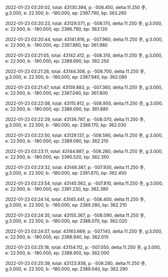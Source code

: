 2022-01-23 03:20:02, total: 43130.394, p: -508.450, delta:11.250 手, g:3.000, e: 22.500, b: -180.000, ep: 2397.790, bp: 363.280

2022-01-23 03:20:23, total: 43129.571, p: -508.170, delta:11.250 手, g:3.000, e: 22.500, b: -180.000, ep: 2396.790, bp: 363.120

2022-01-23 03:20:44, total: 43141.816, p: -507.960, delta:11.250 手, g:3.000, e: 22.500, b: -180.000, ep: 2387.880, bp: 361.980

2022-01-23 03:21:05, total: 43142.412, p: -508.310, delta:11.250 手, g:3.000, e: 22.500, b: -180.000, ep: 2389.690, bp: 362.250

2022-01-23 03:21:26, total: 43144.306, p: -508.700, delta:11.250 手, g:3.000, e: 22.500, b: -180.000, ep: 2387.940, bp: 362.080

2022-01-23 03:21:47, total: 43159.883, p: -507.360, delta:11.250 手, g:3.000, e: 22.500, b: -180.000, ep: 2387.040, bp: 361.800

2022-01-23 03:22:08, total: 43115.912, p: -508.950, delta:11.250 手, g:3.000, e: 22.500, b: -180.000, ep: 2386.090, bp: 361.880

2022-01-23 03:22:29, total: 43136.787, p: -508.070, delta:11.250 手, g:3.000, e: 22.500, b: -180.000, ep: 2388.170, bp: 362.030

2022-01-23 03:22:50, total: 43129.137, p: -508.590, delta:11.250 手, g:3.000, e: 22.500, b: -180.000, ep: 2389.090, bp: 362.210

2022-01-23 03:23:11, total: 43144.887, p: -508.280, delta:11.250 手, g:3.000, e: 22.500, b: -180.000, ep: 2390.520, bp: 362.350

2022-01-23 03:23:32, total: 43149.387, p: -507.930, delta:11.250 手, g:3.000, e: 22.500, b: -180.000, ep: 2391.670, bp: 362.450

2022-01-23 03:23:54, total: 43145.562, p: -507.810, delta:11.250 手, g:3.000, e: 22.500, b: -180.000, ep: 2391.230, bp: 362.380

2022-01-23 03:24:14, total: 43145.441, p: -508.400, delta:11.250 手, g:3.000, e: 22.500, b: -180.000, ep: 2389.280, bp: 362.210

2022-01-23 03:24:35, total: 43155.367, p: -508.090, delta:11.250 手, g:3.000, e: 22.500, b: -180.000, ep: 2388.070, bp: 362.020

2022-01-23 03:24:57, total: 43163.669, p: -507.140, delta:11.250 手, g:3.000, e: 22.500, b: -180.000, ep: 2388.940, bp: 362.010

2022-01-23 03:25:18, total: 43154.112, p: -507.050, delta:11.250 手, g:3.000, e: 22.500, b: -180.000, ep: 2388.950, bp: 362.000

2022-01-23 03:25:39, total: 43123.938, p: -509.280, delta:11.250 手, g:3.000, e: 22.500, b: -180.000, ep: 2389.040, bp: 362.290